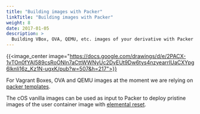 ```yaml
---
title: "Building images with Packer"
linkTitle: "Building images with Packer"
weight: 8
date: 2017-01-05
description: >
  Building VBox, OVA, QEMU, etc. images of your derivative with Packer
---
```


{{<image_center image="https://docs.google.com/drawings/d/e/2PACX-1vTOn0fYAI589csRoONln7aCttWWNyUc2DvEUt9Dw6tys4nzyearrIUaCXYpg6lknli16z_Kz1N-ugxK/pub?w=507&h=217">}}

For Vagrant Boxes, OVA and QEMU images at the moment we are relying on [packer templates](https://github.com/rancher/elemental-toolkit/tree/master/packer). 

The cOS vanilla images can be used as input to Packer to deploy pristine images of the user container image with [elemental reset](../../getting-started/deploy). 
